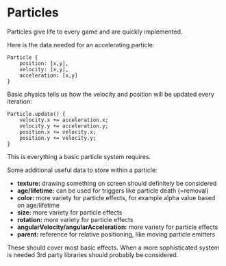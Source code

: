 # Particles

Particles give life to every game and are quickly implemented.

Here is the data needed for an accelerating particle:
```
Particle {
	position: [x,y],
	velocity: [x,y],
	acceleration: [x,y]
}
```

Basic physics tells us how the velocity and position will be updated every iteration:
```
Particle.update() {
	velocity.x += acceleration.x;
	velocity.y += acceleration.y;
	position.x += velocity.x;
	position.y += velocity.y;
}
```

This is everything a basic particle system requires.

Some additional useful data to store within a particle:

- **texture:** drawing something on screen should definitely be considered
- **age/lifetime:** can be used for triggers like particle death (=removal)
- **color:** more variety for particle effects, for example alpha value based on age/lifetime
- **size:** more variety for particle effects
- **rotation:** more variety for particle effects
- **angularVelocity/angularAcceleration:** more variety for particle effects
- **parent:** reference for relative positioning, like moving particle emitters

These should cover most basic effects. When a more sophisticated system is needed
3rd party libraries should probably be considered.